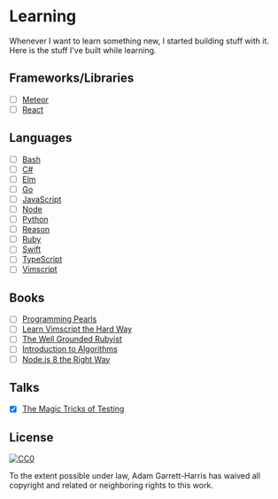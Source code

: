 # Learning

Whenever I want to learn something new, I started building stuff with it. Here is the stuff I've built while learning.

## Frameworks/Libraries

- [ ] [Meteor](/meteor)
- [ ] [React](/react)

## Languages

- [ ] [Bash](/bash)
- [ ] [C#](/cs)
- [ ] [Elm](/elm)
- [ ] [Go](/go)
- [ ] [JavaScript](/javascript)
- [ ] [Node](/node)
- [ ] [Python](/python)
- [ ] [Reason](/reason)
- [ ] [Ruby](/ruby)
- [ ] [Swift](/swift)
- [ ] [TypeScript](/typescript)
- [ ] [Vimscript](/vimscript)

## Books

- [ ] [Programming Pearls](/general/book-programming-pearls)
- [ ] [Learn Vimscript the Hard Way](/vimscript/vimscript-the-hard-way)
- [ ] [The Well Grounded Rubyist](/ruby/4-well-grounded-rubyist)
- [ ] [Introduction to Algorithms](/general/introduction-to-algorithms)
- [ ] [Node.js 8 the Right Way](/node/nodejs-8-the-right-way)

## Talks

- [x] [The Magic Tricks of Testing](/ruby/3-magic-tricks-of-testing)

## License

[![CC0](https://i.creativecommons.org/p/zero/1.0/88x31.png)](https://creativecommons.org/publicdomain/zero/1.0/)

To the extent possible under law, Adam Garrett-Harris has waived all copyright and related or neighboring rights to this work.
